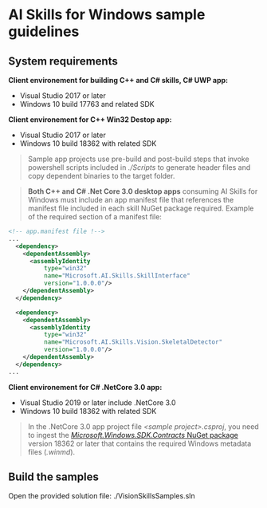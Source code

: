 ﻿# AI Skills for Windows sample guidelines

## System requirements

**Client environement for building C++ and C# skills, C# UWP app:**
- Visual Studio 2017 or later
- Windows 10 build 17763 and related SDK

**Client environement for C++ Win32 Destop app:** 
- Visual Studio 2017 or later
- Windows 10 build 18362 with related SDK
> Sample app projects use pre-build and post-build steps that invoke powershell scripts included in *./Scripts* to generate header files and copy dependent binaries to the target folder.

> **Both C++ and C# .Net Core 3.0 desktop apps** consuming AI Skills for Windows must include an app manifest file that references the manifest file included in each skill NuGet package required. Example of the required section of a manifest file:
```xml
<!-- app.manifest file !-->
...
  <dependency>
    <dependentAssembly>
      <assemblyIdentity
          type="win32"
          name="Microsoft.AI.Skills.SkillInterface"
          version="1.0.0.0"/>
    </dependentAssembly>
  </dependency>

  <dependency>
    <dependentAssembly>
      <assemblyIdentity
          type="win32"
          name="Microsoft.AI.Skills.Vision.SkeletalDetector"
          version="1.0.0.0"/>
    </dependentAssembly>
  </dependency>
...
```

**Client environement for C# .NetCore 3.0 app:** 
- Visual Studio 2019 or later include .NetCore 3.0 
- Windows 10 build 18362 with related SDK

> In the .NetCore 3.0 app project file *\<sample project>.csproj*, you need to ingest the [*Microsoft.Windows.SDK.Contracts* NuGet package](https://www.nuget.org/packages/Microsoft.Windows.SDK.Contracts) version 18362 or later that contains the required Windows metadata files (*.winmd*).

## Build the samples
Open the provided solution file: ./VisionSkillsSamples.sln